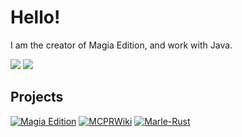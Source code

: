 # Hello!

I am the creator of Magia Edition, and work with Java.

![](https://github-readme-streak-stats.herokuapp.com/?user=Kagaries&theme=dark&hide_border=false)
![](https://github-readme-stats.vercel.app/api/top-langs/?username=Kagaries&theme=dark&hide_border=false&include_all_commits=false&count_private=false&layout=compact)

## Projects

[![Magia Edition](https://github-readme-stats.vercel.app/api/pin/?username=kagaries&repo=magia-edition-public&theme=dark)](https://github.com/kagaries/magia-edition-public)
[![MCPRWiki](https://github-readme-stats.vercel.app/api/pin/?username=kagaries&repo=MCPRWiki&theme=dark)](https://github.com/kagaries/MCPRWiki)
[![Marle-Rust](https://github-readme-stats.vercel.app/api/pin/?username=kagaries&repo=Marle-Rust&theme=dark)](https://github.com/kagaries/Marle-Rust)
